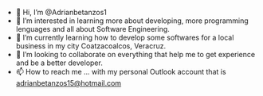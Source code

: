 - 👋 Hi, I’m @Adrianbetanzos1
- 👀 I’m interested in learning more about developing, more programming lenguages and all about Software Engineering. 
- 🌱 I’m currently learning how to develop some softwares for a local business in my city Coatzacoalcos, Veracruz.
- 💞️ I’m looking to collaborate on everything that help me to get experience and be a better developer.
- 📫 How to reach me ... with my personal Outlook account that is adrianbetanzos15@hotmail.com

<!---
Adrianbetanzos1/Adrianbetanzos1 is a ✨ special ✨ repository because its `README.md` (this file) appears on your GitHub profile.
You can click the Preview link to take a look at your changes.
--->
